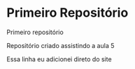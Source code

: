 # Primeiro Repositório
 Primeiro repositório 

 Repositório criado assistindo a aula 5

Essa linha eu adicionei direto do site
